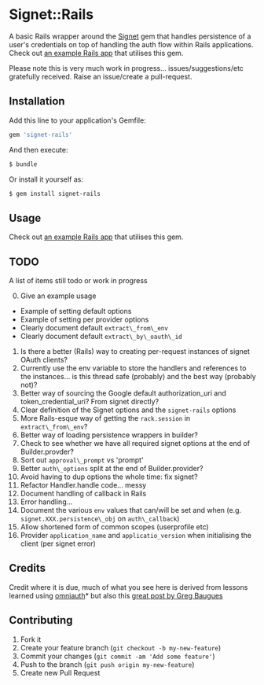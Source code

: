 # Signet::Rails

A basic Rails wrapper around the [Signet](https://github.com/google/signet) gem that handles persistence of a user's credentials on top of handling the auth flow within Rails applications. Check out [an example Rails app](https://github.com/myitcv/test-signet-rails) that utilises this gem.

Please note this is very much work in progress... issues/suggestions/etc gratefully received. Raise an issue/create a pull-request.

## Installation

Add this line to your application's Gemfile:

```ruby
gem 'signet-rails'
```

And then execute:

```bash
$ bundle
```

Or install it yourself as:

```bash
$ gem install signet-rails
```

## Usage

Check out [an example Rails app](https://github.com/myitcv/test-signet-rails) that utilises this gem.

## TODO

A list of items still todo or work in progress

0. Give an example usage
 * Example of setting default options
 * Example of setting per provider options
 * Clearly document default `extract\_from\_env`
 * Clearly document default `extract\_by\_oauth\_id`
1. Is there a better (Rails) way to creating per-request instances of signet OAuth clients?
2. Currently use the env variable to store the handlers and references to the instances... is this thread safe (probably) and the best way (probably not)?
3. Better way of sourcing the Google default authorization_uri and token_credential_uri? From signet directly?
4. Clear definition of the Signet options and the `signet-rails` options
5. More Rails-esque way of getting the `rack.session` in `extract\_from\_env`?
6. Better way of loading persistence wrappers in builder?
7. Check to see whether we have all required signet options at the end of Builder.provder?
8. Sort out `approval\_prompt` vs 'prompt'
9. Better `auth\_options` split at the end of Builder.provider?
10. Avoid having to dup options the whole time: fix signet?
11. Refactor Handler.handle code... messy
12. Document handling of callback in Rails
13. Error handling...
14. Document the various `env` values that can/will be set and when (e.g. `signet.XXX.persistence\_obj` on `auth\_callback`)
15. Allow shortened form of common scopes (userprofile etc)
16. Provider `application_name` and `applicatio_version` when initialising the client (per signet error)

## Credits

Credit where it is due, much of what you see here is derived from lessons learned using [omniauth](https://github.com/intridea/omniauth)* but also this [great post by Greg Baugues](http://blog.baugues.com/google-calendar-api-oauth2-and-ruby-on-rails)

## Contributing

1. Fork it
2. Create your feature branch (`git checkout -b my-new-feature`)
3. Commit your changes (`git commit -am 'Add some feature'`)
4. Push to the branch (`git push origin my-new-feature`)
5. Create new Pull Request
